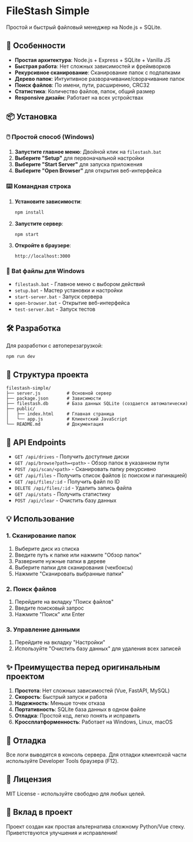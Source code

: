 # FileStash Simple

Простой и быстрый файловый менеджер на Node.js + SQLite.

## 🚀 Особенности

- **Простая архитектура**: Node.js + Express + SQLite + Vanilla JS
- **Быстрая работа**: Нет сложных зависимостей и фреймворков
- **Рекурсивное сканирование**: Сканирование папок с подпапками
- **Дерево папок**: Интуитивное разворачивание/сворачивание папок
- **Поиск файлов**: По имени, пути, расширению, CRC32
- **Статистика**: Количество файлов, папок, общий размер
- **Responsive дизайн**: Работает на всех устройствах

## 📦 Установка

### 🖱️ Простой способ (Windows)
1. **Запустите главное меню**: Двойной клик на `filestash.bat`
2. **Выберите "Setup"** для первоначальной настройки
3. **Выберите "Start Server"** для запуска приложения
4. **Выберите "Open Browser"** для открытия веб-интерфейса

### ⌨️ Командная строка
1. **Установите зависимости**:
   ```bash
   npm install
   ```

2. **Запустите сервер**:
   ```bash
   npm start
   ```

3. **Откройте в браузере**:
   ```
   http://localhost:3000
   ```

### 📁 Bat файлы для Windows
- `filestash.bat` - Главное меню с выбором действий
- `setup.bat` - Мастер установки и настройки
- `start-server.bat` - Запуск сервера
- `open-browser.bat` - Открытие веб-интерфейса
- `test-server.bat` - Запуск тестов

## 🛠️ Разработка

Для разработки с автоперезагрузкой:
```bash
npm run dev
```

## 📁 Структура проекта

```
filestash-simple/
├── server.js          # Основной сервер
├── package.json       # Зависимости
├── filestash.db       # База данных SQLite (создается автоматически)
├── public/
│   ├── index.html     # Главная страница
│   └── app.js         # Клиентский JavaScript
└── README.md          # Документация
```

## 🔧 API Endpoints

- `GET /api/drives` - Получить доступные диски
- `GET /api/browse?path=<path>` - Обзор папок в указанном пути
- `POST /api/scan/<path>` - Сканировать папку рекурсивно
- `GET /api/files` - Получить список файлов (с поиском и пагинацией)
- `GET /api/files/:id` - Получить файл по ID
- `DELETE /api/files/:id` - Удалить запись файла
- `GET /api/stats` - Получить статистику
- `POST /api/clear` - Очистить базу данных

## 💡 Использование

### 1. Сканирование папок
1. Выберите диск из списка
2. Введите путь к папке или нажмите "Обзор папок"
3. Разверните нужные папки в дереве
4. Выберите папки для сканирования (чекбоксы)
5. Нажмите "Сканировать выбранные папки"

### 2. Поиск файлов
1. Перейдите на вкладку "Поиск файлов"
2. Введите поисковый запрос
3. Нажмите "Поиск" или Enter

### 3. Управление данными
1. Перейдите на вкладку "Настройки"
2. Используйте "Очистить базу данных" для удаления всех записей

## ✨ Преимущества перед оригинальным проектом

1. **Простота**: Нет сложных зависимостей (Vue, FastAPI, MySQL)
2. **Скорость**: Быстрый запуск и работа
3. **Надежность**: Меньше точек отказа
4. **Портативность**: SQLite база данных в одном файле
5. **Отладка**: Простой код, легко понять и исправить
6. **Кроссплатформенность**: Работает на Windows, Linux, macOS

## 🐛 Отладка

Все логи выводятся в консоль сервера. Для отладки клиентской части используйте Developer Tools браузера (F12).

## 📝 Лицензия

MIT License - используйте свободно для любых целей.

## 🤝 Вклад в проект

Проект создан как простая альтернатива сложному Python/Vue стеку. Приветствуются улучшения и исправления!